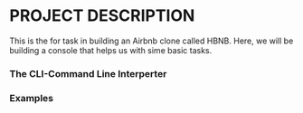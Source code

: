 # PROJECT DESCRIPTION
This is the for task in building an Airbnb clone called HBNB. Here, we will be building a console that helps us with sime basic tasks.

### The CLI-Command Line Interperter

### Examples
